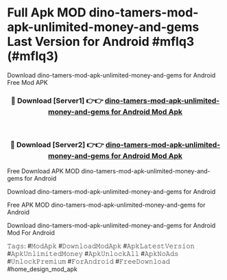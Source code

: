 # Full Apk MOD dino-tamers-mod-apk-unlimited-money-and-gems Last Version for Android #mflq3 (#mflq3)
Download dino-tamers-mod-apk-unlimited-money-and-gems for Android Free Mod APK

<div align="center">
<h3>🔴 Download [Server1] 👉👉 <a href="https://apps.libra.edu.pl?title=dino-tamers-mod-apk-unlimited-money-and-gems&ref=18F">dino-tamers-mod-apk-unlimited-money-and-gems for Android Mod Apk</a></h3><br>

<h3>🔴 Download [Server2] 👉👉 <a href="https://apps.libra.edu.pl?title=dino-tamers-mod-apk-unlimited-money-and-gems&ref=18F">dino-tamers-mod-apk-unlimited-money-and-gems for Android Mod Apk</a></h3>
</div>


Free Download APK MOD dino-tamers-mod-apk-unlimited-money-and-gems for Android

Download dino-tamers-mod-apk-unlimited-money-and-gems for Android 

Free APK MOD dino-tamers-mod-apk-unlimited-money-and-gems for Android 

Download dino-tamers-mod-apk-unlimited-money-and-gems for Android Mod For Android

𝚃𝚊𝚐𝚜: #𝙼𝚘𝚍𝙰𝚙𝚔 #𝙳𝚘𝚠𝚗𝚕𝚘𝚊𝚍𝙼𝚘𝚍𝙰𝚙𝚔 #𝙰𝚙𝚔𝙻𝚊𝚝𝚎𝚜𝚝𝚅𝚎𝚛𝚜𝚒𝚘𝚗 #𝙰𝚙𝚔𝚄𝚗𝚕𝚒𝚖𝚒𝚝𝚎𝚍𝙼𝚘𝚗𝚎𝚢 #𝙰𝚙𝚔𝚄𝚗𝚕𝚘𝚌𝚔𝙰𝚕𝚕 #𝙰𝚙𝚔𝙽𝚘𝙰𝚍𝚜 #𝚄𝚗𝚕𝚘𝚌𝚔𝙿𝚛𝚎𝚖𝚒𝚞𝚖 #𝙵𝚘𝚛𝙰𝚗𝚍𝚛𝚘𝚒𝚍 #𝙵𝚛𝚎𝚎𝙳𝚘𝚠𝚗𝚕𝚘𝚊𝚍 #home_design_mod_apk